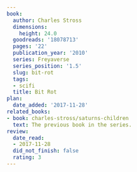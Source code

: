 ```yaml
---
book:
  author: Charles Stross
  dimensions:
    height: 24.0
  goodreads: '18078713'
  pages: '22'
  publication_year: '2010'
  series: Freyaverse
  series_position: '1.5'
  slug: bit-rot
  tags:
  - scifi
  title: Bit Rot
plan:
  date_added: '2017-11-28'
related_books:
- book: charles-stross/saturns-children
  text: The previous book in the series.
review:
  date_read:
  - 2017-11-28
  did_not_finish: false
  rating: 3
---
```

